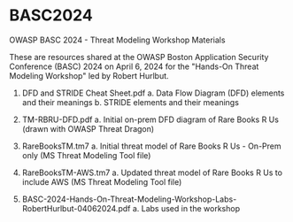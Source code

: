 # BASC2024
OWASP BASC 2024 - Threat Modeling Workshop Materials

These are resources shared at the OWASP Boston Application Security Conference (BASC) 2024 on April 6, 2024 for the "Hands-On Threat Modeling Workshop" led by Robert Hurlbut.

1. DFD and STRIDE Cheat Sheet.pdf
   a. Data Flow Diagram (DFD) elements and their meanings
   b. STRIDE elements and their meanings

2. TM-RBRU-DFD.pdf
   a. Initial on-prem DFD diagram of Rare Books R Us (drawn with OWASP Threat Dragon)

3. RareBooksTM.tm7
   a. Initial threat model of Rare Books R Us - On-Prem only (MS Threat Modeling Tool file)

4. RareBooksTM-AWS.tm7
   a. Updated threat model of Rare Books R Us to include AWS (MS Threat Modeling Tool file)

5. BASC-2024-Hands-On-Threat-Modeling-Workshop-Labs-RobertHurlbut-04062024.pdf
   a. Labs used in the workshop
